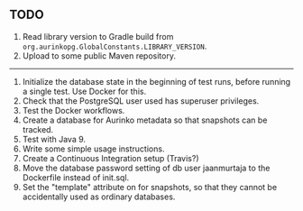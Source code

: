 ## TODO

1. Read library version to Gradle build from `org.aurinkopg.GlobalConstants.LIBRARY_VERSION`.
1. Upload to some public Maven repository.
---
1. Initialize the database state in the beginning of test runs, before running a single test. Use Docker for this.
1. Check that the PostgreSQL user used has superuser privileges.
1. Test the Docker workflows.
1. Create a database for Aurinko metadata so that snapshots can be tracked.
1. Test with Java 9.
1. Write some simple usage instructions.
1. Create a Continuous Integration setup (Travis?)
1. Move the database password setting of db user jaanmurtaja to the Dockerfile instead of init.sql.
1. Set the "template" attribute on for snapshots, so that they cannot be accidentally used as ordinary databases.
